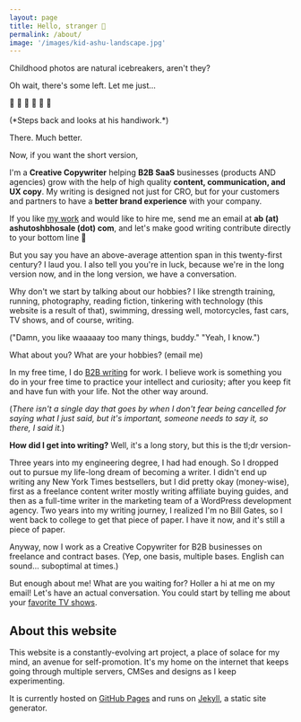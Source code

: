 ```yaml
---
layout: page
title: Hello, stranger 👋
permalink: /about/
image: '/images/kid-ashu-landscape.jpg'
---
```

Childhood photos are natural icebreakers, aren't they?

Oh wait, there's some left. Let me just...

🔨 🔨 🔨 🧊 🧊 🧊

(\*Steps back and looks at his handiwork.\*)

There. Much better.

Now, if you want the short version,

I'm a **Creative Copywriter** helping **B2B SaaS** businesses (products AND agencies) grow with the help of high quality **content, communication, and UX copy**. My writing is designed not just for CRO, but for your customers and partners to have a **better brand experience** with your company. 

If you like [my work](/work/) and would like to hire me, send me an email at **ab (at) ashutoshbhosale (dot) com**, and let's make good writing contribute directly to your bottom line 💪

But you say you have an above-average attention span in this twenty-first century? I laud you. I also tell you you're in luck, because we're in the long version now, and in the long version, we have a conversation.

Why don't we start by talking about our hobbies? I like strength training, running, photography, reading fiction, tinkering with technology (this website is a result of that), swimming, dressing well, motorcycles, fast cars, TV shows, and of course, writing.

("Damn, you like waaaaay too many things, buddy." "Yeah, I know.")

What about you? What are your hobbies? (email me)

In my free time, I do [B2B writing](/work/) for work. I believe work is something you do in your free time to practice your intellect and curiosity; after you keep fit and have fun with your life. Not the other way around.

(*There isn't a single day that goes by when I don't fear being cancelled for saying what I just said, but it's important, someone needs to say it, so there, I said it.*)

**How did I get into writing?** Well, it's a long story, but this is the tl;dr version-

Three years into my engineering degree, I had had enough. So I dropped out to pursue my life-long dream of becoming a writer. I didn't end up writing any New York Times bestsellers, but I did pretty okay (money-wise), first as a freelance content writer mostly writing affiliate buying guides, and then as a full-time writer in the marketing team of a WordPress development agency. Two years into my writing journey, I realized I'm no Bill Gates, so I went back to college to get that piece of paper. I have it now, and it's still a piece of paper.

Anyway, now I work as a Creative Copywriter for B2B businesses on freelance and contract bases. (Yep, one basis, multiple bases. English can sound... suboptimal at times.)

But enough about me! What are you waiting for? Holler a hi at me on my email! Let's have an actual conversation. You could start by telling me about your [favorite TV shows](/tv-list/).

## About this website

This website is a constantly-evolving art project, a place of solace for my mind, an avenue for self-promotion. It's my home on the internet that keeps going through multiple servers, CMSes and designs as I keep experimenting.

It is currently hosted on [GitHub Pages](https://pages.github.com/) and runs on [Jekyll](https://jekyllrb.com/), a static site generator.